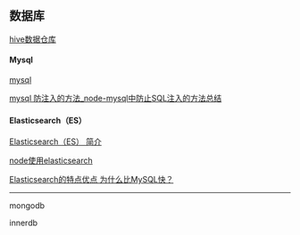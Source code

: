 
## 数据库

[hive数据仓库](https://blog.csdn.net/qq_44676946/article/details/123512039)

#### Mysql

[mysql]()

[mysql 防注入的方法_node-mysql中防止SQL注入的方法总结](https://blog.csdn.net/weixin_39688019/article/details/113150417)


#### Elasticsearch（ES）

[Elasticsearch（ES） 简介](https://blog.csdn.net/UbuntuTouch/article/details/98871531)

[node使用elasticsearch](https://blog.csdn.net/weixin_40531175/article/details/122291148)

[Elasticsearch的特点优点 为什么比MySQL快？](https://blog.csdn.net/m0_67391121/article/details/124460151)

---

mongodb

innerdb


